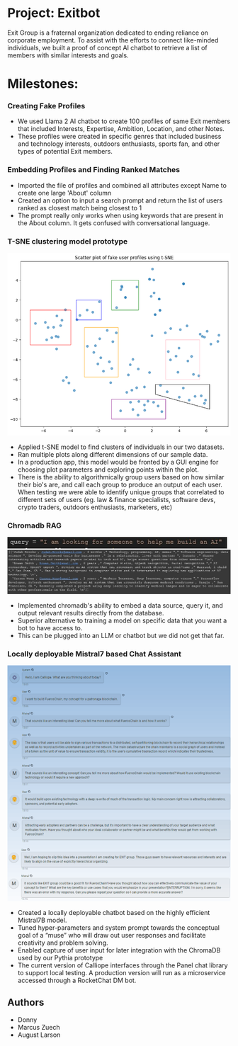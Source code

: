 # Project: Exitbot

Exit Group is a fraternal organization dedicated to ending reliance on corporate employment. To assist with the efforts to connect like-minded individuals, we built a proof of concept AI chatbot to retrieve a list of members with similar interests and goals.

# Milestones:

### Creating Fake Profiles

* We used Llama 2 AI chatbot to create 100 profiles of same Exit members that included Interests, Expertise, Ambition, Location, and other Notes.
* These profiles were created in specific genres that included business and technology interests, outdoors enthusiasts, sports fan, and other types of potential Exit members.

### Embedding Profiles and Finding Ranked Matches

* Imported the file of profiles and combined all attributes except Name to create one large 'About' column
* Created an option to input a search prompt and return the list of users ranked as closest match being closest to 1
* The prompt really only works when using keywords that are present in the About column. It gets confused with conversational language.

### T-SNE clustering model prototype
![Clustered t-SNE plot](t-SNE.png)
* Applied t-SNE model to find clusters of individuals in our two datasets.
* Ran multiple plots along different dimensions of our sample data.
* In a production app, this model would be fronted by a GUI engine for choosing plot parameters and exploring points within the plot.
* There is the ability to algorithmically group users based on how similar their bio's are, and call each group to produce an output of each user. When testing we were able to identify unique groups that correlated to different sets of users (eg. law & finance specialists, software devs, crypto traders, outdoors enthusiasts, marketers, etc)

### Chromadb RAG
![RAG Query](RAG-query.jpg)
![RAG Output](RAG-output.jpg)
* Implemented chromadb's ability to embed a data source, query it, and output relevant results directly from the database.
* Superior alternative to training a model on specific data that you want a bot to have access to.
* This can be plugged into an LLM or chatbot but we did not get that far.

### Locally deployable Mistral7 based Chat Assistant
![Calliope chat example](calliope.png)
* Created a locally deployable chatbot based on the highly efficient Mistral7B model.
* Tuned hyper-parameters and system prompt towards the conceptual goal of a “muse” who will draw out user responses and facilitate creativity and problem solving.
* Enabled capture of user input for later integration with the ChromaDB used by our Pythia prototype
* The current version of Calliope interfaces through the Panel chat library to support local testing. A production version will run as a microservice accessed through a RocketChat DM bot.

## Authors
* Donny
* Marcus Zuech
* August Larson